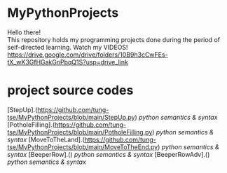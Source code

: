 # MyPythonProjects
Hello there!\
This repository holds my programming projects done during the period of seif-directed learning. Watch my VIDEOS!
https://drive.google.com/drive/folders/10B9h3cCwFEs-tX_wK3GfHGakGnPbqQ1S?usp=drive_link
# project source codes
[StepUp].(https://github.com/tung-tse/MyPythonProjects/blob/main/StepUp.py)
*python semantics & syntax*
[PotholeFilling].(https://github.com/tung-tse/MyPythonProjects/blob/main/PotholeFilling.py)
*python semantics & syntax*
[MoveToTheLand].(https://github.com/tung-tse/MyPythonProjects/blob/main/MoveToTheEnd.py)
*python semantics & syntax*
[BeeperRow].()
*python semantics & syntax*
[BeeperRowAdv].()
*python semantics & syntax*
